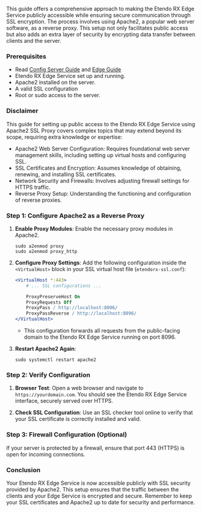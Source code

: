 This guide offers a comprehensive approach to making the Etendo RX Edge Service publicly accessible while ensuring secure communication through SSL encryption. The process involves using Apache2, a popular web server software, as a reverse proxy. This setup not only facilitates public access but also adds an extra layer of security by encrypting data transfer between clients and the server.

### Prerequisites

- Read [Config Server Guide](developer-guide/etendo-rx/concepts/config-server/) and [Edge Guide](/developer-guide/etendo-rx/concepts/edge-server/)
- Etendo RX Edge Service set up and running.
- Apache2 installed on the server.
- A valid SSL configuration
- Root or sudo access to the server.

### Disclaimer

This guide for setting up public access to the Etendo RX Edge Service using Apache2 SSL Proxy covers complex topics that may extend beyond its scope, requiring extra knowledge or expertise:

* Apache2 Web Server Configuration: Requires foundational web server management skills, including setting up virtual hosts and configuring SSL.
* SSL Certificates and Encryption: Assumes knowledge of obtaining, renewing, and installing SSL certificates.
* Network Security and Firewalls: Involves adjusting firewall settings for HTTPS traffic.
* Reverse Proxy Setup: Understanding the functioning and configuration of reverse proxies.

### Step 1: Configure Apache2 as a Reverse Proxy

1. **Enable Proxy Modules**: Enable the necessary proxy modules in Apache2.

   ```shell
   sudo a2enmod proxy
   sudo a2enmod proxy_http
   ```

2. **Configure Proxy Settings**: Add the following configuration inside the `<VirtualHost>` block in your SSL virtual host file (`etendorx-ssl.conf`):

   ```apache
   <VirtualHost *:443>
       # ... SSL configurations ...

       ProxyPreserveHost On
       ProxyRequests Off
       ProxyPass / http://localhost:8096/
       ProxyPassReverse / http://localhost:8096/
   </VirtualHost>
   ```

   - This configuration forwards all requests from the public-facing domain to the Etendo RX Edge Service running on port 8096.

3. **Restart Apache2 Again**:

   ```shell
   sudo systemctl restart apache2
   ```

### Step 2: Verify Configuration

1. **Browser Test**: Open a web browser and navigate to `https://yourdomain.com`. You should see the Etendo RX Edge Service interface, securely served over HTTPS.

2. **Check SSL Configuration**: Use an SSL checker tool online to verify that your SSL certificate is correctly installed and valid.

### Step 3: Firewall Configuration (Optional)

If your server is protected by a firewall, ensure that port 443 (HTTPS) is open for incoming connections.

### Conclusion

Your Etendo RX Edge Service is now accessible publicly with SSL security provided by Apache2. This setup ensures that the traffic between the clients and your Edge Service is encrypted and secure. Remember to keep your SSL certificates and Apache2 up to date for security and performance.

